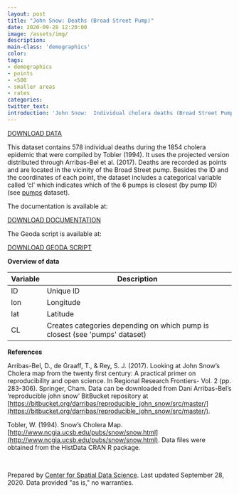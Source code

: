 ```yaml
---
layout: post
title: "John Snow: Deaths (Broad Street Pump)"
date: 2020-09-28 12:20:00
image: /assets/img/
description:
main-class: 'demographics'
color:
tags:
- demographics
- points
- <500
- smaller areas
- rates
categories:
twitter_text:
introduction: 'John Snow:  Individual cholera deaths (Broad Street Pump)'
---
```

<script>
  var map = L.map('map');
  L.tileLayer('https://api.tiles.mapbox.com/v4/{id}/{z}/{x}/{y}.png?access_token=pk.eyJ1IjoibWFwYm94IiwiYSI6ImNpejY4NXVycTA2emYycXBndHRqcmZ3N3gifQ.rJcFIG214AriISLbB6B5aw', { <!--this is the URL for the Nepal Geojson-->
		maxZoom: 18,
		attribution: 'Map data &copy; <a href="http://openstreetmap.org">OpenStreetMap</a> contributors, ' +
			'<a href="http://creativecommons.org/licenses/by-sa/2.0/">CC-BY-SA</a>, ' +
			'Imagery © <a href="http://mapbox.com">Mapbox</a>',
		id: 'mapbox.light'
	}).addTo(map);

  map.scrollWheelZoom.disable();
  map.touchZoom.disable();
  var enableMapInteraction = function () {
      map.scrollWheelZoom.enable();
      map.touchZoom.enable();
  }
  $('#map').on('click touch', enableMapInteraction);
$('#map').on('mouseout', function(){ map.scrollWheelZoom.disable();});

  var smallIcon = L.icon({
         iconUrl: 'http://www.hckrecruitment.nic.in/images/blue.png',
         iconSize: [16, 16], // size of the icon
         });

   function onEachFeature(feature, layer) {
     //console.log(feature);
     var txt = "";
     for (var fname in feature.properties) {
       txt += fname;
       txt += " : ";
       txt += feature.properties[fname];
       txt += "<br/>";
     }
     layer.bindPopup(txt);
   }


  // load GeoJSON from an external file
  // load GeoJSON from an external file
  $.getJSON("../data/deaths_by_bldg.geojson",function(data){
    // add GeoJSON layer to the map once the file is loaded
    var geojsonMarkerOptions = {
    radius: 5,
    fillColor: "#0D0887",
    color: "#000",
    weight: 1,
    opacity: 1,
    fillOpacity: 0.8
};
var json = L.geoJson(data, {
      pointToLayer: function(feature, latlng) {
        
        return L.circleMarker(latlng, geojsonMarkerOptions);
      },
      onEachFeature: onEachFeature
    });
    json.addTo(map);
    map.fitBounds(json.getBounds());
  });

</script>

[DOWNLOAD DATA](../data/snow1.zip)

This dataset contains 578 individual deaths during the 1854 cholera epidemic that were compiled by Tobler (1994). It uses the projected version distributed through Arribas-Bel et al. (2017). Deaths are recorded as points and are located in the vicinity of the Broad Street pump. Besides the ID and the coordinates of each point, the dataset includes a categorical variable called ‘cl’ which indicates which of the 6 pumps is closest (by pump ID) (see [pumps](https://geodacenter.github.io/data-and-lab/snow4/) dataset).

The documentation is available at:

[DOWNLOAD DOCUMENTATION](../data/snow_documentation.pdf)

The Geoda script is available at:

[DOWNLOAD GEODA SCRIPT](../data/geoda_scripts_snow.pdf)


**Overview of data**

|Variable|Description|
|---|---|
|ID| Unique ID |
|lon | Longitude |
|lat | Latitude |
|CL |Creates categories depending on which pump is closest (see 'pumps' dataset) |

**References**

Arribas-Bel, D., de Graaff, T., & Rey, S. J. (2017). Looking at John Snow’s Cholera map from the twenty first century: A practical primer on reproducibility and open science. In Regional Research Frontiers- Vol. 2 (pp. 283-306). Springer, Cham. Data can be downloaded from Dani Arribas-Bel’s ‘reproducible john snow’ BitBucket repository at [https://bitbucket.org/darribas/reproducible_john_snow/src/master/](https://bitbucket.org/darribas/reproducible_john_snow/src/master/).

Tobler, W. (1994). Snow’s Cholera Map.[http://www.ncgia.ucsb.edu/pubs/snow/snow.html](http://www.ncgia.ucsb.edu/pubs/snow/snow.html). Data files were obtained from the HistData CRAN R package.


<br />

Prepared by [Center for Spatial Data Science](https://spatial.uchicago.edu/). Last updated September 28, 2020. Data provided "as is," no warranties.

